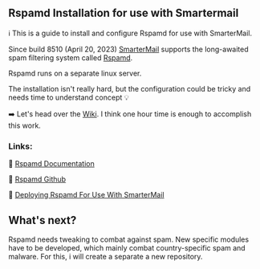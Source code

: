 ## Rspamd Installation for use with Smartermail

:information_source: This is a guide to install and configure Rspamd for use with SmarterMail.

Since build 8510 (April 20, 2023) [SmarterMail](https://www.smartertools.com/smartermail/business-email-server) supports the long-awaited spam filtering system called  [Rspamd](https://rspamd.com/).

Rspamd runs on a separate linux server.

The installation isn't really hard, but the configuration could be tricky and needs time to understand concept :bulb: 

:arrow_right: Let's head over the [Wiki](../../wiki). I think one hour time is enough to accomplish this work.

### Links:

:link: [Rspamd Documentation](https://rspamd.com/doc/index.html)

:link: [Rspamd Github](https://github.com/rspamd/rspamd)

:link: [Deploying Rspamd For Use With SmarterMail](https://portal.smartertools.com/kb/a3595/deploying-rspamd-for-use-with-smartermail.aspx?KBSearchID=904007)

## What's next?

Rspamd needs tweaking to combat against spam. New specific modules have to be developed, which mainly combat country-specific spam and malware.
For this, i will create a separate a new repository.

